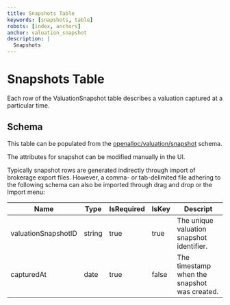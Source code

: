```yaml
---
title: Snapshots Table
keywords: [snapshots, table]
robots: [index, anchors]
anchor: valuation_snapshot
description: |
  Snapshots
---
```


# Snapshots Table

Each row of the ValuationSnapshot table describes a valuation captured at a particular time.

## Schema

This table can be populated from the [openalloc/valuation/snapshot](https://github.com/open-portfolio/AllocData#mvaluationsnapshot) schema.

The attributes for snapshot can be modified manually in the UI.

Typically snapshot rows are generated indirectly through import of brokerage export files. However, a comma- or tab-delimited file adhering to the following schema can also be imported through
drag and drop or the Import menu:

| Name | Type | IsRequired | IsKey | Descript |
| ---- | ---- | ---------- | ----- | -------- |
| valuationSnapshotID | string | true | true | The unique valuation snapshot identifier. |
| capturedAt | date | true | false | The timestamp when the snapshot was created. |

